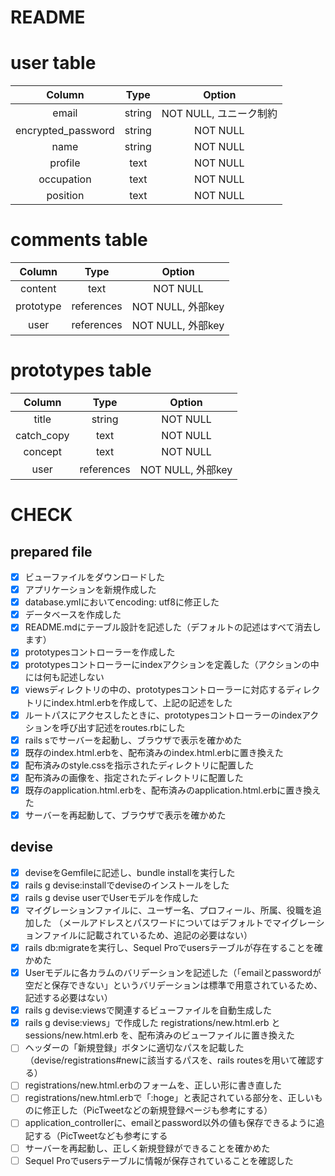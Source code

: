 # README


# user table   
|Column|Type|Option|   
| :--: | :--: | :--: |   
| email | string | NOT NULL, ユニーク制約 |   
| encrypted_password | string | NOT NULL |   
| name | string | NOT NULL |   
| profile | text | NOT NULL |   
| occupation | text | NOT NULL |   
| position | text | NOT NULL |   

# comments table   

| Column | Type | Option |   
| :--: | :--: | :--: |   
| content | text | NOT NULL |   
| prototype | references | NOT NULL, 外部key |   
| user | references | NOT NULL, 外部key |   


# prototypes table  
  
| Column | Type | Option |   
| :--: | :--: | :--: |   
| title | string | NOT NULL |   
| catch_copy | text | NOT NULL |   
| concept | text | NOT NULL |   
| user | references | NOT NULL, 外部key |   



# CHECK
## prepared file
- [x] ビューファイルをダウンロードした
- [x] アプリケーションを新規作成した
- [x] database.ymlにおいてencoding: utf8に修正した
- [x] データベースを作成した
- [x] README.mdにテーブル設計を記述した（デフォルトの記述はすべて消去します）
- [x] prototypesコントローラーを作成した
- [x] prototypesコントローラーにindexアクションを定義した（アクションの中には何も記述しない
- [x] viewsディレクトリの中の、prototypesコントローラーに対応するディレクトリにindex.html.erbを作成して、上記の記述をした
- [x] ルートパスにアクセスしたときに、prototypesコントローラーのindexアクションを呼び出す記述をroutes.rbにした
- [x] rails sでサーバーを起動し、ブラウザで表示を確かめた
- [x] 既存のindex.html.erbを、配布済みのindex.html.erbに置き換えた
- [x] 配布済みのstyle.cssを指示されたディレクトリに配置した
- [x] 配布済みの画像を、指定されたディレクトリに配置した
- [x] 既存のapplication.html.erbを、配布済みのapplication.html.erbに置き換えた
- [x] サーバーを再起動して、ブラウザで表示を確かめた

## devise 

- [x]   deviseをGemfileに記述し、bundle installを実行した
- [x]  rails g devise:installでdeviseのインストールをした
- [x]  rails g devise userでUserモデルを作成した
- [x]  マイグレーションファイルに、ユーザー名、プロフィール、所属、役職を追加した
      （メールアドレスとパスワードについてはデフォルトでマイグレーションファイルに記載されているため、追記の必要はない）
- [x]  rails db:migrateを実行し、Sequel Proでusersテーブルが存在することを確かめた
- [x]  Userモデルに各カラムのバリデーションを記述した（「emailとpasswordが空だと保存できない」というバリデーションは標準で用意されているため、記述する必要はない）
- [x]  rails g devise:viewsで関連するビューファイルを自動生成した
- [x]  rails g devise:views」で作成した registrations/new.html.erb と sessions/new.html.erb を、配布済みのビューファイルに置き換えた
- [ ]  ヘッダーの「新規登録」ボタンに適切なパスを記載した（devise/registrations#newに該当するパスを、rails routesを用いて確認する）
- [ ]  registrations/new.html.erbのフォームを、正しい形に書き直した
- [ ]  registrations/new.html.erbで「:hoge」と表記されている部分を、正しいものに修正した（PicTweetなどの新規登録ページも参考にする）
- [ ]  application_controllerに、emailとpassword以外の値も保存できるように追記する（PicTweetなども参考にする
- [ ]  サーバーを再起動し、正しく新規登録ができることを確かめた
- [ ]  Sequel Proでusersテーブルに情報が保存されていることを確認した